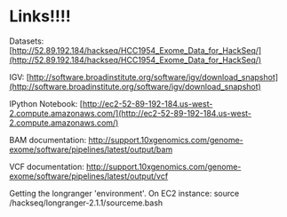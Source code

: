 # Links!!!!


Datasets:
[http://52.89.192.184/hackseq/HCC1954_Exome_Data_for_HackSeq/](http://52.89.192.184/hackseq/HCC1954_Exome_Data_for_HackSeq/)

IGV:
[http://software.broadinstitute.org/software/igv/download_snapshot](http://software.broadinstitute.org/software/igv/download_snapshot)

IPython Notebook:
[http://ec2-52-89-192-184.us-west-2.compute.amazonaws.com/](http://ec2-52-89-192-184.us-west-2.compute.amazonaws.com/)


BAM documentation:
http://support.10xgenomics.com/genome-exome/software/pipelines/latest/output/bam

VCF documentation:
http://support.10xgenomics.com/genome-exome/software/pipelines/latest/output/vcf


Getting the longranger 'environment'. On EC2 instance:
source /hackseq/longranger-2.1.1/sourceme.bash



